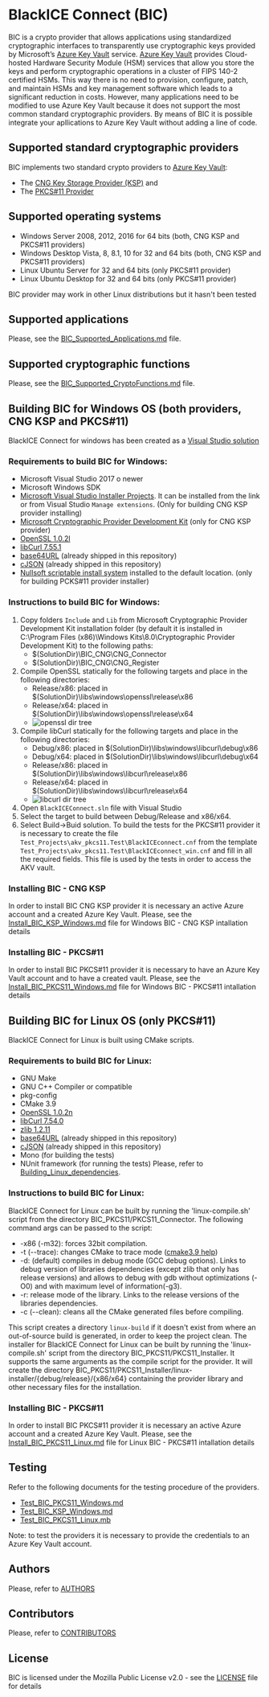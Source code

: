# BlackICE Connect (BIC)
BIC is a crypto provider that allows applications using standardized cryptographic interfaces to transparently use cryptographic keys provided by Microsoft’s [Azure Key Vault](https://azure.microsoft.com/en-us/services/key-vault/) service.
[Azure Key Vault](https://azure.microsoft.com/en-us/services/key-vault/) provides Cloud-hosted Hardware Security Module (HSM) services that allow you store the keys and perform cryptographic operations in a cluster of FIPS 140-2 certified HSMs. This way there is no need to provision, configure, patch, and maintain HSMs and key management software which leads to a significant reduction in costs. 
However, many applications need to be modified to use Azure Key Vault because it does not support the most common standard cryptographic providers. By means of BIC it is possible integrate your apllications to Azure Key Vault  without adding a line of code. 

## Supported standard cryptographic providers
BIC implements two standard crypto providers to [Azure Key Vault](https://azure.microsoft.com/en-us/services/key-vault/): 
- The [CNG Key Storage Provider (KSP)](https://docs.microsoft.com/en-us/windows/win32/seccng/cng-portal) and
- The [PKCS#11 Provider](https://www.oasis-open.org/committees/tc_home.php?wg_abbrev=pkcs11) 

## Supported operating systems
- Windows Server 2008, 2012, 2016 for 64 bits (both, CNG KSP and PKCS#11 providers)
- Windows Desktop Vista, 8, 8.1, 10 for 32 and 64 bits (both, CNG KSP and PKCS#11 providers)
- Linux Ubuntu Server for 32 and 64 bits (only PKCS#11 provider)
- Linux Ubuntu Desktop for 32 and 64 bits (only PKCS#11 provider)

BIC provider may work in other Linux distributions but it hasn't been tested

## Supported applications
Please, see the [BIC_Supported_Applications.md](BIC_Supported_Applications.md) file.

## Supported cryptographic functions
Please, see the [BIC_Supported_CryptoFunctions.md](BIC_Supported_CryptoFunctions.md) file.

## Building BIC for Windows OS (both providers, CNG KSP and PKCS#11)
BlackICE Connect for windows has been created as a [Visual Studio solution](BlackICEConnect.sln)

### Requirements to build BIC for Windows:
- Microsoft Visual Studio 2017 o newer
- Microsoft Windows SDK
- [Microsoft Visual Studio Installer Projects](https://marketplace.visualstudio.com/items?itemName=VisualStudioClient.MicrosoftVisualStudio2017InstallerProjects). It can be installed from the link or from Visual Studio `Manage extensions`. (Only for building CNG KSP provider installing)
- [Microsoft Cryptographic Provider Development Kit](https://www.microsoft.com/en-us/download/details.aspx?id=30688) (only for CNG KSP provider)
- [OpenSSL 1.0.2l](https://github.com/openssl/openssl/archive/OpenSSL_1_0_2l.zip)
- [libCurl 7.55.1](https://github.com/curl/curl/releases/download/curl-7_55_1/curl-7.55.1.zip)
- [base64URL](https://github.com/jons/base64url) (already shipped in this repository)
- [cJSON](https://github.com/DaveGamble/cJSON) (already shipped in this repository)
- [Nullsoft scriptable install system](https://nsis.sourceforge.io/Download) installed to the default location. (only for building PCKS#11 provider installer)

### Instructions to build BIC for Windows:
1. Copy folders `Include` and `Lib` from Microsoft Cryptographic Provider Development Kit installation folder (by default it is installed in C:\Program Files (x86)\Windows Kits\8.0\Cryptographic Provider Development Kit) to the following paths:
    - $(SolutionDir)\BIC_CNG\CNG_Connector
    - $(SolutionDir)\BIC_CNG\CNG_Register
2. Compile OpenSSL statically for the following targets and place in the following directories:
    - Release/x86: placed in $(SolutionDir)\libs\windows\openssl\release\x86
    - Release/x64: placed in $(SolutionDir)\libs\windows\openssl\release\x64
    - ![openssl dir tree](img/openssl_dirtree.png)
3. Compile libCurl statically for the following targets and place in the following directories:
    - Debug/x86: placed in $(SolutionDir)\libs\windows\libcurl\debug\x86
    - Debug/x64: placed in $(SolutionDir)\libs\windows\libcurl\debug\x64
    - Release/x86: placed in $(SolutionDir)\libs\windows\libcurl\release\x86
    - Release/x64: placed in $(SolutionDir)\libs\windows\libcurl\release\x64
    - ![libcurl dir tree](img/libcurl_dirtree.png)
4. Open `BlackICEConnect.sln` file with Visual Studio
5. Select the target to build between Debug/Release and x86/x64.
6. Select Build->Buid solution. To build the tests for the PKCS#11 provider it is necessary to create the file `Test_Projects\akv_pkcs11.Test\BlackICEconnect.cnf` from the template `Test_Projects\akv_pkcs11.Test\BlackICEconnect_win.cnf` and fill in all the required fields. This file is used by the tests in order to access the AKV vault.

### Installing BIC - CNG KSP
In order to install BIC CNG KSP provider it is necessary an active Azure account and a created Azure Key Vault.
Please, see the [Install_BIC_KSP_Windows.md](Install_BIC_KSP_Windows.md) file for Windows BIC - CNG KSP intallation details 

### Installing BIC - PKCS#11
In order to install BIC PKCS#11 provider it is necessary to have an Azure Key Vault account and to have a created vault.
Please, see the [Install_BIC_PKCS11_Windows.md](Install_BIC_PKCS11_Windows.md) file for Windows BIC - PKCS#11 intallation details

## Building BIC for Linux OS (only PKCS#11)
BlackICE Connect for Linux is built using CMake scripts.

### Requirements to build BIC for Linux:
- GNU Make
- GNU C++ Compiler or compatible
- pkg-config
- CMake 3.9
- [OpenSSL 1.0.2n](https://github.com/openssl/openssl/archive/OpenSSL_1_0_2n.zip)
- [libCurl 7.54.0](https://github.com/curl/curl/releases/download/curl-7_54_0/curl-7.54.0.zip)
- [zlib 1.2.11](https://github.com/madler/zlib/archive/v1.2.11.zip)
- [base64URL](https://github.com/jons/base64url) (already shipped in this repository)
- [cJSON](https://github.com/DaveGamble/cJSON) (already shipped in this repository)
- Mono (for building the tests)
- NUnit framework (for running the tests)
Please, refer to [Building_Linux_dependencies](Building_Linux_dependencies.md).

### Instructions to build BIC for Linux:
BlackICE Connect for Linux can be built by running the 'linux-compile.sh' script from the directory BIC_PKCS11/PKCS11_Connector.
The following command args can be passed to the script:
* -x86 (-m32): forces 32bit compilation.
* -t (--trace): changes CMake to trace mode ([cmake3.9 help](https://cmake.org/cmake/help/v3.9/manual/cmake.1.html))
* -d: (default) compiles in debug mode (GCC debug options). Links to debug version of libraries dependencies (except zlib that only has release versions) and allows to debug with gdb without optimizations (-O0) and with maximum level of information(-g3).
* -r: release mode of the library. Links to the release versions of the libraries dependencies.
* -c (--clean): cleans all the CMake generated files before compiling.

This script creates a directory `linux-build` if it doesn't exist from where an out-of-source build is generated, in order to keep the project clean.
The installer for BlackICE Connect for Linux can be built by running the 'linux-compile.sh' script from the directory BIC_PKCS11/PKCS11_Installer. It supports the same arguments as the compile script for the provider. It will create the directory BIC_PKCS11/PKCS11_Installer/linux-installer/{debug/release}/{x86/x64} containing the provider library and other necessary files for the installation.

### Installing BIC - PKCS#11
In order to install BIC PKCS#11 provider it is necessary an active Azure account and a created Azure Key Vault.
Please, see the [Install_BIC_PKCS11_Linux.md](Install_BIC_PKCS11_Linux.md) file for Linux BIC - PKCS#11 intallation details

## Testing
Refer to the following documents for the testing procedure of the providers.
- [Test_BIC_PKCS11_Windows.md](Test_BIC_PKCS11_Windows)
- [Test_BIC_KSP_Windows.md](Test_BIC_KSP_Windows)
- [Test_BIC_PKCS11_Linux.mb](Test_BIC_PKCS11_Linux)

Note: to test the providers it is necessary to provide the credentials to an Azure Key Vault account.

## Authors
Please, refer to [AUTHORS](AUTHORS)

## Contributors
Please, refer to [CONTRIBUTORS](CONTRIBUTORS)

## License
BIC is licensed under the Mozilla Public License v2.0 - see the [LICENSE](LICENSE) file for details